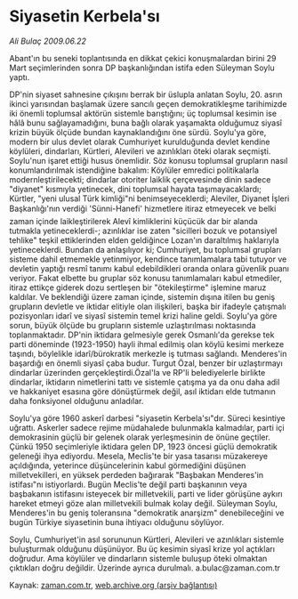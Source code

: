 # Siyasetin Kerbela'sı

*Ali Bulaç 2009.06.22*

<tr><td class="metin" colspan="2" style="padding-top: 20px; padding-left: 5px; padding-right: 10px;">Abant'ın bu seneki toplantısında en dikkat çekici konuşmalardan birini 29 Mart seçimlerinden sonra DP başkanlığından istifa eden Süleyman Soylu yaptı.</td></tr><tr><td class="metin" colspan="2" style="padding-top: 20px; padding-left: 5px; padding-right: 10px;"><p> DP'nin siyaset sahnesine çıkışını berrak bir üslupla anlatan Soylu, 20. asrın ikinci yarısından başlamak üzere sancılı geçen demokratikleşme tarihimizde iki önemli toplumsal aktörün sistemle barıştığını; üç toplumsal kesimin ise hâlâ bunu sağlayamadığını, buna bağlı olarak yaşamakta olduğumuz siyasî krizin büyük ölçüde bundan kaynaklandığını öne sürdü. Soylu'ya göre, modern bir ulus devlet olarak Cumhuriyet kurulduğunda devlet kendine köylüleri, dindarları, Kürtleri, Alevileri ve azınlıkları öteki olarak seçmişti. Soylu'nun işaret ettiği husus önemlidir. Söz konusu toplumsal grupların nasıl konumlandırılmak istendiğine bakalım: Köylüler emredici politikalarla modernleştirilecekti; dindarlar otoriter laiklik çerçevesinde dinin sadece "diyanet" kısmıyla yetinecek, dini toplumsal hayata taşımayacaklardı; Kürtler, "yeni ulusal Türk kimliği"ni benimseyeceklerdi; Aleviler, Diyanet İşleri Başkanlığı'nın verdiği 'Sünni-Hanefi' hizmetlere itiraz etmeyecek ve belki zaman içinde laikleştirilerek Alevî kimliklerini küçücük dar bir alanda tutmakla yetineceklerdi-; azınlıklar ise zaten "sicilleri bozuk ve potansiyel tehlike" teşkil ettiklerinden elden geldiğince Lozan'ın daraltılmış haklarıyla yetineceklerdi. Bundan da anlaşılıyor ki; Cumhuriyet, bu toplumsal grupları sisteme dahil etmemekle yetinmiyor, kendince tanımlamalara tabi tutuyor ve devletin yaptığı resmî tanımı kabul edebildikleri oranda onlara güvenlik puanı veriyor. Fakat elbette bu gruplar söz konusu tanımlamaları kabul etmediler, itiraz ettikçe giderek dozu sertleşen bir "ötekileştirme" işlemine maruz kaldılar. Ve beklendiği üzere zaman içinde, sistemin dışına itilen bu geniş grupların devletle ve iktidar elitiyle olan ilişkileri, başka bir ifadeyle çatışmalı pozisyonları idarî ve siyasî sistemin temel krizi haline geldi. Soylu'ya göre sorun, büyük ölçüde bu grupların sistemle uzlaştırılması noktasında toplanmaktadır. DP'nin iktidara gelmesiyle gerek Osmanlı'da gerekse tek parti döneminde (1923-1950) hayli ihmal edilmiş olan köylü kesimi merkeze taşındı, böylelikle idarî/bürokratik merkezle iş tutması sağlandı. Menderes'in başardığı en önemli siyasî çaba budur. Turgut Özal, benzer bir uzlaştırmayı dindarlar üzerinden gerçekleştirdi.Özal'la ve RP'li belediyelerle birlikte dindarlar, iktidarın nimetlerini tattı ve sistemle çatışma ya da onu daha adil ve hakkaniyet esasına göre dönüştürmek değil, asıl iktidarı elde tutmanın daha fonksiyonel olduğunu anladılar.
<p>Soylu'ya göre 1960 askerî darbesi "siyasetin Kerbela'sı"dır. Süreci kesintiye uğrattı. Askerler sadece rejime müdahalede bulunmakla kalmadılar, parti içi demokrasinin güçlü bir gelenek olarak yerleşmesinin de önüne geçtiler. Çünkü 1950 seçimleriyle iktidara gelen DP, 1923 öncesi güçlü demokratik geleneği ihya ediyordu. Mesela, Meclis'te bir yasa tasarısı müzakereye açıldığında, yeterince düşüncelerinin kabul görmediğini düşünen milletvekilleri, en yüksek perdeden bağırarak "Başbakan Menderes'in istifası"nı istiyorlardı. Bugün Meclis'te değil parti başkanının veya başbakanın istifasını isteyecek bir milletvekili, parti ve lider görüşüne aykırı hareket etmeyi göze alan milletvekili bulmak kolay değil. Süleyman Soylu, Menderes'in bu geniş toleransına "demokratik anarşizm" denebileceğini ve bugün Türkiye siyasetinin buna ihtiyacı olduğunu söylüyor.
<p>Soylu, Cumhuriyet'in asıl sorununun Kürtleri, Alevileri ve azınlıkları sistemle buluşturmak olduğunu düşünüyor. Bu üç kesimin siyasî krize yol açtıkları doğrudur. Ama köylüler ve dindarların sistemle buluşup öteki olmaktan çıktıkları doğru değildir. Üzerinde ayrıca durulmalı. a.bulac@zaman.com.tr<br/></p></p></p></td></tr>

Kaynak: [zaman.com.tr](http://zaman.com.tr/yazar.do?yazino=861498), [web.archive.org (arşiv bağlantısı)](http://web.archive.org/web/20090626155839/http://www.zaman.com.tr:80/yazar.do?yazino=861498)
